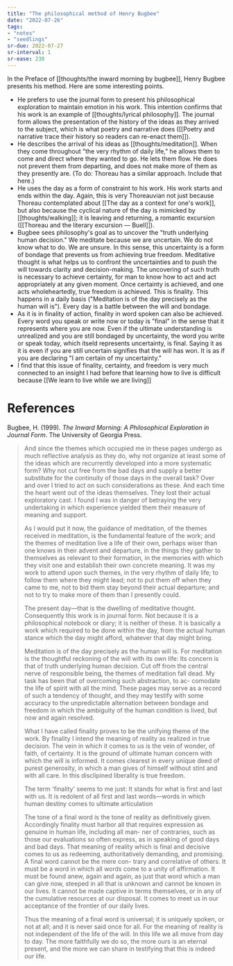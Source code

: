 ```yaml
---
title: "The philosophical method of Henry Bugbee"
date: "2022-07-26"
tags:
- "notes"
- "seedlings"
sr-due: 2022-07-27
sr-interval: 1
sr-ease: 230
---
```


In the Preface of [[thoughts/the inward morning by bugbee]], Henry Bugbee presents his method. Here are some interesting points.

- He prefers to use the journal form to present his philosophical exploration to maintain emotion in his work. This intention confirms that his work is an example of [[thoughts/lyrical philosophy]]. The journal form allows the presentation of the history of the ideas as they arrived to the subject, which is what poetry and narrative does ([[Poetry and narrative trace their history so readers can re-enact them]]).
- He describes the arrival of his ideas as [[thoughts/meditation]]. When they come throughout "the very rhythm of daily life," he allows them to come and direct where they wanted to go. He lets them flow. He does not prevent them from departing, and does not make more of them as they presently are. (To do: Thoreau has a similar approach. Include that here.)
- He uses the day as a form of constraint to his work. His work starts and ends within the day. Again, this is very Thoreauvian not just because Thoreau contemplated about [[The day as a context for one's work]], but also because the cyclical nature of the day is mimicked by [[thoughts/walking]]; it is leaving and returning, a romantic excursion ([[Thoreau and the literary excursion — Buell]]).
- Bugbee sees philosophy's goal as to uncover the "truth underlying human decision." We meditate because we are uncertain. We do not know what to do. We are unsure. In this sense, this uncertainty is a form of bondage that prevents us from achieving true freedom. Meditative thought is what helps us to confront the uncertainties and to push the will towards clarity and decision-making. The uncovering of such truth is necessary to achieve certainty, for man to know how to act and act appropriately at any given moment. Once certainty is achieved, and one acts wholeheartedly, true freedom is achieved. This is finality. This happens in a daily basis ("Meditation is of the day precisely as the human will is"). Every day is a battle between the will and bondage.
- As it is in finality of action, finality in word spoken can also be achieved. Every word you speak or write now or today is "final" in the sense that it represents where you are now. Even if the ultimate understanding is unrealized and you are still bondaged by uncertainty, the word you write or speak today, which itseld represents uncertainty, is final. Saying it as it is even if you are still uncertain signifies that the will has won. It is as if you are declaring "I am certain of my uncertainty."
- I find that this issue of finality, certainty, and freedom is very much connected to an insight I had before that learning how to live is difficult because [[We learn to live while we are living]]

# References

Bugbee, H. (1999). _The Inward Morning: A Philosophical Exploration in Journal Form_. The University of Georgia Press.

>And since the themes which occupied me in these pages undergo as much reflective analysis as they do, why not organize at least some of the ideas which are recurrently developed into a more systematic form? Why not cut free from the bad days and supply a better substitute for the continuity of those days in the overall task? Over and over I tried to act on such considerations as these. And each time the heart went out of the ideas themselves. They lost their actual exploratory cast. I found I was in danger of betraying the very undertaking in which experience yielded them their measure of meaning and support.
>
>As I would put it now, the guidance of meditation, of the themes received in meditation, is the fundamental feature of the work; and the themes of meditation live a life of their own, perhaps wiser than one knows in their advent and departure, in the things they gather to themselves as relevant to their formation, in the memories with which they visit one and establish their own concrete meaning. It was my work to attend upon such themes, in the very rhythm of daily life; to follow them where they might lead; not to put them off when they came to me, not to bid them stay beyond their actual departure; and not to try to make more of them than I presently could.
>
>The present day—that is the dwelling of meditative thought. Consequently this work is in journal form. Not because it is a philosophical notebook or diary; it is neither of these. It is basically a work which required to be done within the day, from the actual human stance which the day might afford, whatever that day might bring.
>
>Meditation is of the day precisely as the human will is. For meditation is the thoughtful reckoning of the will with its own life: Its concern is that of truth underlying human decision. Cut off from the central nerve of responsible being, the themes of meditation fall dead. My task has been that of overcoming such abstraction, to ac- comodate the life of spirit with all the mind. These pages may serve as a record of such a tendency of thought, and they may testify with some accuracy to the unpredictable alternation between bondage and freedom in which the ambiguity of the human condition is lived, but now and again resolved.
>
>What I have called finality proves to be the unifying theme of the work. By finality I intend the meaning of reality as realized in true decision. The vein in which it comes to us is the vein of wonder, of faith, of certainty. It is the ground of ultimate human concern with which the will is informed. It comes clearest in every unique deed of purest generosity, in which a man gives of himself without stint and with all care. In this disclipined liberality is true freedom.
>
>The term 'finality' seems to me just: It stands for what is first and last with us. It is redolent of all first and last words—words in which human destiny comes to ultimate articulation
>
>The tone of a final word is the tone of reality as definitively given. Accordingly finality must harbor all that requires expression as genuine in human life, including all man- ner of contraries, such as those our evaluations so often express, as in speaking of good days and bad days. That meaning of reality which is final and decisive comes to us as redeeming, authoritatively demanding, and promising. A final word cannot be the mere con- trary and correlative of others. It must be a word in which all words come to a unity of affirmation. It must be found anew, again and again, as just that word which a man can give now, steeped in all that is unknown and cannot be known in our lives. It cannot be made captive in terms themselves, or in any of the cumulative resources at our disposal. It comes to meet us in our acceptance of the frontier of our daily lives.
>
>Thus the meaning of a final word is universal; it is uniquely spoken, or not at all; and it is never said once for all. For the meaning of reality is not independent of the life of the will. In this life we all move from day to day. The more faithfully we do so, the more ours is an eternal present, and the more we can share in testifying that this is indeed _our_ life.